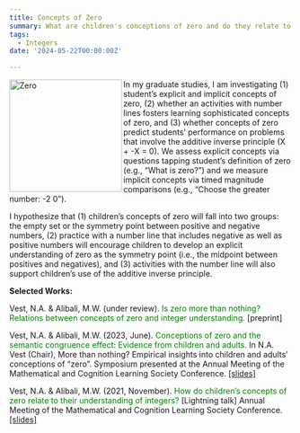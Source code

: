 ```yaml
---
title: Concepts of Zero
summary: What are children's conceptions of zero and do they relate to integer knowledge?
tags:
  - Integers
date: '2024-05-22T00:00:00Z'

---
```

<img align="left" src="https://n-vest.github.io/project/understandingzero/zero.png" alt="Zero" width="200px">
In my graduate studies, I am investigating (1) student’s explicit and implicit concepts of zero, (2) whether an activities with number lines fosters learning sophisticated concepts of zero, and (3) whether concepts of zero predict students’ performance on problems that involve the additive inverse principle (X + -X = 0). We assess explicit concepts via questions tapping student’s definition of zero (e.g., “What is zero?”) and we measure implicit concepts via timed magnitude comparisons (e.g., “Choose the greater number: -2  0”).  
  
I hypothesize that (1) children’s concepts of zero will fall into two groups: the empty set or the symmetry point between positive and negative numbers, (2) practice with a number line that includes negative as well as positive numbers will encourage children to develop an explicit understanding of zero as the symmetry point (i.e., the midpoint between positives and negatives), and (3) activities with the number line will also support children’s use of the additive inverse principle. 

<strong>Selected Works:</strong>  

Vest, N.A. & Alibali, M.W. (under review). <span style="color:green">Is zero more than nothing? Relations between concepts of zero and integer understanding.</span> [preprint]

Vest, N.A. & Alibali, M.W. (2023, June). <span style="color:green">Conceptions of zero and the semantic congruence effect: Evidence from children and adults.</span> In N.A. Vest (Chair), More than nothing? Empirical insights into children and adults’ conceptions of “zero”. Symposium presented at the Annual Meeting of the Mathematical and Cognition Learning Society Conference. [[slides]](https://n-vest.github.io/project/understandingzero/VestAlibali_2023.pdf)

Vest, N.A. & Alibali, M.W. (2021, November). <span style="color:green">How do children’s concepts of zero relate to their understanding of integers?</span> [Lightning talk] Annual Meeting of the Mathematical and Cognition Learning Society Conference. [[slides]](https://n-vest.github.io/project/understandingzero/VestAlibali_2021.pdf)
